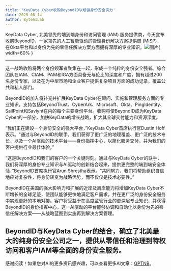 ```yaml
---
title: 'KeyData Cyber收购BeyondID以增强身份安全实力'
date: 2025-08-14
author: ByteAILab
---
```


KeyData Cyber, 北美领先的端到端身份和访问管理 (IAM) 服务提供商，今天宣布收购BeyondID，一家领先的人工智能驱动的管理身份解决方案提供商 (MISP)，在Okta平台和以身份为先的零信任解决方案方面拥有深厚的专业知识。![图片](https://ai-techpark.com/wp-content/uploads/KeyData-Cyber.jpg){ width=60% }

---
这一战略收购将两个身份领军者聚集在一起，形成一个纯粹的身份安全强者。综合团队在IAM、CIAM、PAM和IGA方面具备无与伦比的深度和广度，拥有超过200名身份专家，以及在为中型市场和企业客户提供复杂项目方面的成功记录，覆盖公共和私人部门。

BeyondID的加入将补充并扩展KeyData Cyber在顾问、实施和管理服务方面的专业知识，支持包括BeyondTrust、CyberArk、Microsoft、Okta、PingIdentity、SailPoint和Saviynt在内的每个主要身份平台。收购将使BeyondID成为KeyData Cyber的一部分，加快KeyData的增长战略，扩大其全球交付能力和资源深度。

“我们正在建设一个身份安全的强大平台，”KeyData Cyber首席执行官Dustin Hoff表示。“通过与BeyondID的联手，我们获得了更广泛的地理覆盖、更广泛的技术专长，以及一个AI驱动的技术平台——身份指挥中心，以简化服务交付，并为我们的客户提供行业最佳体验。”

“这是BeyondID和我们的客户的一个关键时刻。通过与KeyData Cyber的联手，我们将深厚的身份专业知识与AI驱动的创新结合起来，提供更完整的端到端安全体验，”BeyondID首席执行官Arun Shrestha表示。“共同努力，我们将帮助组织自信地应对复杂性，将身份转变为战略优势，而不仅仅是技术必要性。”

BeyondID在美国的强大影响力和扩展的近岸及离岸能力将增加KeyData Cyber不断增长的全球足迹，使团队能够更快地满足客户需求，并在更广泛的身份安全服务中实现更好的本地对接。客户将受益于在高度监管行业的更深层专业知识，并获得BeyondID的身份指挥中心，这一AI驱动的平台能够协调和自动化以身份为先的零信任解决方案——从战略蓝图到实施再到解决方案管理。

BeyondID与KeyData Cyber的结合，确立了北美最大的纯身份安全公司之一，提供从零信任和治理到特权访问和客户IAM等全面的身份安全服务。
---
感谢阅读！如果您对AI的更多资讯感兴趣，可以查看更多AI文章：[GPTNB](https://gptnb.com)。